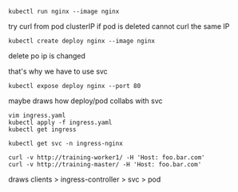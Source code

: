 ```
kubectl run nginx --image nginx
```

try curl from pod clusterIP
if pod is deleted 
cannot curl the same IP

```
kubectl create deploy nginx --image nginx
```
delete po ip is changed

that's why we have to use svc
```
kubectl expose deploy nginx --port 80
```
maybe draws
how deploy/pod collabs with svc


```
vim ingress.yaml
kubectl apply -f ingress.yaml
kubectl get ingress
```
```
kubectl get svc -n ingress-nginx
```
```
curl -v http://training-worker1/ -H 'Host: foo.bar.com'
curl -v http://training-master/ -H 'Host: foo.bar.com'
```
draws clients > ingress-controller > svc > pod
